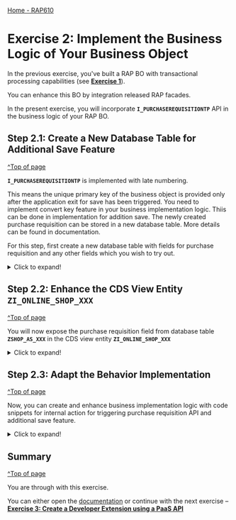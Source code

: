 [Home - RAP610](../../#exercises)

# Exercise 2: Implement the Business Logic of Your Business Object

In the previous exercise, you've built a RAP BO with transactional processing capabilities (see **[Exercise 1](../ex1/README.md)**).

You can enhance this BO by integration released RAP facades. 

In the present exercise, you will incorporate **`I_PURCHASEREQUISITIONTP`** API in the business logic of your RAP BO.


## Step 2.1: Create a New Database Table for Additional Save Feature
[^Top of page](#)

**`I_PURCHASEREQUISITIONTP`** is implemented with late numbering.   

This means the unique primary key of the business object is provided only after the application exit for save has been triggered. 
You need to implement convert key feature in your business implementation logic. Thiis can be done in implementation for addition save.
The newly created purchase requisition can be stored in a new database table. More details can be found in documentation.

For this step, first create a new database table with fields for purchase requisition and any other fields which you wish to try out.

<details>
  <summary>Click to expand!</summary>
	
1.	Right-click your package **`Z_PURCHASE_REQ_XXX`** and select **New > Other ABAP Repository Object** from the context menu.
 
    ![](images/ui7.png)
 
2.	Search for **_Database Table_**, select the entry, and click **Next >**.
    
    ![](images/ui8.png)
 
3. Maintain the information provided below and click **Next >**.

    -	Name: **`ZSHOP_AS_XXX`**
    -	Description: _**`Database table for additional save`**_

    ![](images/ui9.png)
 
4.	Select your transport request and click **Finish**.
    
    ![](images/ui10.png)
 
5.	Replace your default source code with following code snippet:

    ```ABAP
    @EndUserText.label : 'Database table for additional save'
    @AbapCatalog.enhancement.category : #NOT_EXTENSIBLE
    @AbapCatalog.tableCategory : #TRANSPARENT
    @AbapCatalog.deliveryClass : #A
    @AbapCatalog.dataMaintenance : #RESTRICTED
    define table zshop_as_xxx {
      key client     : abap.clnt not null;
      key order_uuid : sysuuid_x16 not null;
      purchasereqn   : abap.string(256);
      purinforecord  : abap.string(256);
      purorder       : abap.string(256);
    }
     ```

6. Save and activate the object.

</details>

## Step 2.2: Enhance the CDS View Entity `ZI_ONLINE_SHOP_XXX`
[^Top of page](#)

You will now expose the purchase requisition field from database table **`ZSHOP_AS_XXX`** in the CDS view entity **`ZI_ONLINE_SHOP_XXX`**

<details>
  <summary>Click to expand!</summary>
	
1. Create a CDS view entity for the database table **`ZSHOP_AS_XXX`**. 
   
   For that, right-click on the database table **`ZSHOP_AS_XXX`** and select **New Data Definition** from the context menu.

2. Maintain the information provided below and click **Next **. 
    - Name: **`ZI_SHOP_AS_XXX`** 
    - Description: _**`Data model for online shop`**_ .

3. Select your transport request and click **Finish**.
    
    ![](images/as.png)

4. Add the assosiation **`_purchase_req`** to CDS view entity **`ZI_SHOP_AS_XXX`** in the BO view **`ZI_ONLINE_SHOP_XXX`**.

    ```ABAP
     association [1..1] to ZSHOP_I_AS_XXX            as _purchase_req      on  $projection.Order_Uuid = _purchase_req.OrderUuid
     ```

5. Add the assosiation **`_purchasereq`** in the field list.

    ![](images/Exercise2.2_addnlsave.jpg)
     
    Your CDS view entity **`ZI_ONLINE_SHOP_XXX`** should look like the following
     
    ```ABAP
    @EndUserText.label: 'Data model for online shop'
    @AccessControl.authorizationCheck: #NOT_REQUIRED
    define root view entity ZI_ONLINE_SHOP_XXX as select from zonlineshop_hb
    association [1..1] to ZSHOP_I_AS_XXX            as _purchase_req      on  $projection.Order_Uuid = _purchase_req.OrderUuid
     {
      key order_uuid as Order_Uuid,
      order_id as Order_Id,
      ordereditem as Ordereditem,
      deliverydate as Deliverydate,
      creationdate as Creationdate  ,
      _purchase_req
    }
    ```

6. Open the Projection view **`ZC_ONLINE_SHOP_XXX`**

7. Add the following code after field **`Creation_Date`** and between the curly brackets (**`}`**).

    ```ABAP
    ,   @UI: { lineItem:       [ { position: 60,label: 'Purchase Req', importance: #HIGH }  ],
                 identification: [ { position: 60, label: 'Purchase Req' } ] }   
          _purchase_req.Purchasereqn as PurchaseRequistionNumber
    ```

    Your global class should look like shown below:
    
    ![](images/projection.png)

    Code snippet **`ZC_ONLINE_SHOP_XXX`**

    ```ABAP
     @EndUserText.label: 'shop projection'
     @AccessControl.authorizationCheck: #NOT_REQUIRED
     @Search.searchable: true
     @UI: { headerInfo: { typeName: 'Online Shop',
                         typeNamePlural: 'Online Shop',
                         title: { type: #STANDARD, label: 'Online Shop', value: 'order_id' } },
           presentationVariant: [{ sortOrder: [{ by: 'Creationdate',direction: #DESC }] }] }
     define root view entity ZC_ONLINE_SHOP_XXX provider contract transactional_query
      as projection on ZI_ONLINE_SHOP_XXX
     {

         @UI.facet: [          { id:                    'Orders',
                                       purpose:         #STANDARD,
                                      type:            #IDENTIFICATION_REFERENCE,
                                      label:           'Order',
                                       position:        10 }      ]
      key Order_Uuid,
          @UI: { lineItem:       [ { position: 10,label: 'order id', importance: #HIGH } ],
                   identification: [ { position: 10, label: 'order id' } ] }
          @Search.defaultSearchElement: true
          Order_Id,
          @UI: { lineItem:       [ { position: 20,label: 'Ordered item', importance: #HIGH } ],
                  identification: [ { position: 20, label: 'Ordered item' } ] }
          @Search.defaultSearchElement: true
          Ordereditem,
          Deliverydate       as Deliverydate,
          @UI: { lineItem:       [ { position: 50,label: 'Creation date', importance: #HIGH }
    //      ,                { type: #FOR_ACTION, dataAction: 'copyOrder', label: 'Duplicate Order' }
                                    ],
                identification: [ { position: 50, label: 'Creation date' } ] }
         Creationdate       as Creationdate,
          @UI: { lineItem:       [ { position: 60,label: 'Purchase Req', importance: #HIGH }
                                    ],
                 identification: [ { position: 60, label: 'Purchase Req' } ] }   
          _purchase_req.Purchasereqn as PurchaseRequistionNumber      
     }
     ```

</details>

## Step 2.3: Adapt the Behavior Implementation
[^Top of page](#)

Now, you can create and enhance business implementation logic with code snippets for internal action for triggering purchase requisition API and additional save feature. 

<details>
  <summary>Click to expand!</summary>
	
1. In your behavior definition **`ZI_ONLINE_SHOP_XXX`**, set the cursor before the implementation class **`zbp_i_online_shop_xxx`** and click **CTRL + 1**. 

    Double-click on Create behavior implementation class **`zbp_i_online_shop_xxx`** to create your implementation class. 

    ![](images/ui24.png)

2. Create new implementation class and click **Next >**. 
    
    ![](images/ui25.png)

3. Select a transport request and click **Finish**.
	 
    ![](images/ui26.png)

4. In your global class, add the follwing code snippet :

    ```ABAP 
    PUBLIC SECTION.
    class-DATA cv_pr_mapped TYPE RESPONSE FOR MAPPED i_purchaserequisitiontp.
    ```

    In the end, you global class will look like below:

    ```ABAP 
    CLASS zbp_i_online_shop_xxx DEFINITION PUBLIC ABSTRACT FINAL FOR BEHAVIOR OF ZI_online_SHOP_xxx.
     PUBLIC SECTION.
     class-DATA cv_pr_mapped TYPE RESPONSE FOR MAPPED i_purchaserequisitiontp.
     ENDCLASS.

     CLASS zbp_i_online_shop_xxx IMPLEMENTATION.
     ENDCLASS.
     ```

5. On the **Local Types** tab, replace your source code with following code:**

    ```ABAP
     CLASS lsc_zi_online_shop_act DEFINITION INHERITING FROM cl_abap_behavior_saver.
      PROTECTED SECTION.
        METHODS save_modified REDEFINITION.
     ENDCLASS.

     CLASS lsc_zi_online_shop_act IMPLEMENTATION.

     METHOD save_modified.
        DATA : lt_online_shop_as TYPE STANDARD TABLE OF Zshop_AS_xxx,
               ls_online_shop_as TYPE                   Zshop_AS_xxx.
        IF zbp_i_online_shop_xxx=>cv_pr_mapped-purchaserequisition IS NOT INITIAL.
          LOOP AT zbp_i_online_shop_xxx=>cv_pr_mapped-purchaserequisition ASSIGNING FIELD-SYMBOL(<fs_pr_mapped>).
            CONVERT KEY OF i_purchaserequisitiontp FROM <fs_pr_mapped>-%pid TO DATA(ls_pr_key).
            <fs_pr_mapped>-purchaserequisition = ls_pr_key-purchaserequisition.
          ENDLOOP.
        ENDIF.
        IF create-online_shop IS NOT INITIAL.
         " Creates internal table with instance data
          lt_online_shop_as = CORRESPONDING #( create-online_shop ).
          lt_online_shop_as[ 1 ]-purchasereqn =  ls_pr_key-purchaserequisition .
          insert Zshop_AS_xxx FROM TABLE @lt_online_shop_as.
        ENDIF.
      ENDMETHOD.

    ENDCLASS.
     CLASS lhc_zi_online_shop_xxx  DEFINITION INHERITING FROM cl_abap_behavior_handler. 
      PRIVATE SECTION.
         METHODS get_instance_authorizations FOR INSTANCE AUTHORIZATION
         IMPORTING keys REQUEST requested_authorizations FOR  online_shop RESULT result.

        METHODS create_pr FOR MODIFY
          IMPORTING keys FOR ACTION online_shop~create_pr.

       METHODS calculate_order_id FOR DETERMINE ON MODIFY
         IMPORTING keys FOR online_shop~calculate_order_id.

     ENDCLASS.

     CLASS lhc_zi_online_shop_xxx  IMPLEMENTATION.

     METHOD get_instance_authorizations.
      ENDMETHOD.

      METHOD calculate_order_id.
        DATA:
          online_shops TYPE TABLE FOR UPDATE ZI_ONLINE_SHOP_xxx,
          online_shop  TYPE STRUCTURE FOR UPDATE ZI_ONLINE_SHOP_xxx.

        SELECT MAX( order_id ) FROM ZI_ONLINE_SHOP_xxx INTO @DATA(max_order_id).
        READ ENTITIES OF ZI_ONLINE_SHOP_xxx IN LOCAL MODE
           ENTITY Online_Shop
            ALL FIELDS
              WITH CORRESPONDING #( keys )
              RESULT DATA(lt_online_shop_result)
          FAILED    DATA(lt_failed)
          REPORTED  DATA(lt_reported).
        DATA(today) = cl_abap_context_info=>get_system_date( ).

        LOOP AT lt_online_shop_result INTO DATA(online_shop_read).
         max_order_id += 1.

          online_shop               = CORRESPONDING #( online_shop_read ).
        online_shop-order_id      = max_order_id.
          online_shop-Creationdate  = today.
         online_shop-Deliverydate  = today + 10.
          APPEND online_shop TO online_shops.
        ENDLOOP.
        MODIFY ENTITIES OF ZI_ONLINE_SHOP_XXX IN LOCAL MODE
       ENTITY ZI_ONLINE_SHOP_xxx UPDATE SET FIELDS WITH online_shops
       MAPPED   DATA(ls_mapped_modify)
       FAILED   DATA(lt_failed_modify)
       REPORTED DATA(lt_reported_modify).


        IF lt_failed_modify IS INITIAL.
              MODIFY ENTITIES OF ZI_ONLINE_SHOP_XXX IN LOCAL MODE
          ENTITY Online_Shop EXECUTE create_pr FROM CORRESPONDING #( keys )
          FAILED DATA(lt_pr_failed)
          REPORTED DATA(lt_pr_reported).
        ENDIF.

      ENDMETHOD.

    method create_pr.

    endmethod .

    ENDCLASS.
    ```

6. Save and activate the object.

7. Now, you can open the service binding **`ZSB_SHOP_XXX`** and click on **Fiori elements App Preview** for the entity **`orders`**.

8. In the Fiori elements preview of the application, create a new order for a laptop.

    > **HINT:**   
    > The option internal can be set before the action name to only provide an action for the same BO. An internal action can only be accessed from the business logic inside the business object implementation such as from a determination or from another action.

</details>
	
## Summary
[^Top of page](#)

You are through with this exercise.

You can either open the [documentation](../../documentation.md) or continue with the next exercise – **[Exercise 3: Create a Developer Extension using a PaaS API](../ex3/README.md)**

